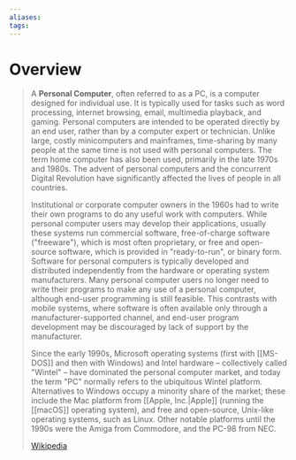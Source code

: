```yaml
---
aliases: 
tags:
---
```

# Overview

> A **Personal Computer**, often referred to as a PC, is a computer designed for individual use. It is typically used for tasks such as word processing, internet browsing, email, multimedia playback, and gaming. Personal computers are intended to be operated directly by an end user, rather than by a computer expert or technician. Unlike large, costly minicomputers and mainframes, time-sharing by many people at the same time is not used with personal computers. The term home computer has also been used, primarily in the late 1970s and 1980s. The advent of personal computers and the concurrent Digital Revolution have significantly affected the lives of people in all countries.
>
> Institutional or corporate computer owners in the 1960s had to write their own programs to do any useful work with computers. While personal computer users may develop their applications, usually these systems run commercial software, free-of-charge software ("freeware"), which is most often proprietary, or free and open-source software, which is provided in "ready-to-run", or binary form. Software for personal computers is typically developed and distributed independently from the hardware or operating system manufacturers. Many personal computer users no longer need to write their programs to make any use of a personal computer, although end-user programming is still feasible. This contrasts with mobile systems, where software is often available only through a manufacturer-supported channel, and end-user program development may be discouraged by lack of support by the manufacturer.
>
> Since the early 1990s, Microsoft operating systems (first with [[MS-DOS]] and then with Windows) and Intel hardware – collectively called "Wintel" – have dominated the personal computer market, and today the term "PC" normally refers to the ubiquitous Wintel platform. Alternatives to Windows occupy a minority share of the market; these include the Mac platform from [[Apple, Inc.|Apple]] (running the [[macOS]] operating system), and free and open-source, Unix-like operating systems, such as Linux. Other notable platforms until the 1990s were the Amiga from Commodore, and the PC-98 from NEC.
>
> [Wikipedia](https://en.wikipedia.org/wiki/Personal%20computer)



